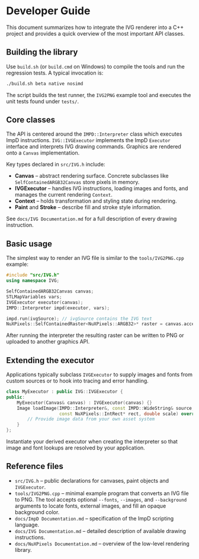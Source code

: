 # Developer Guide

This document summarizes how to integrate the IVG renderer into a C++ project and provides a quick overview of the most important API classes.

## Building the library

Use `build.sh` (or `build.cmd` on Windows) to compile the tools and run the regression tests. A typical invocation is:

```bash
./build.sh beta native nosimd
```

The script builds the test runner, the `IVG2PNG` example tool and executes the unit tests found under `tests/`.

## Core classes

The API is centered around the `IMPD::Interpreter` class which executes ImpD instructions. `IVG::IVGExecutor` implements the ImpD `Executor` interface and interprets IVG drawing commands. Graphics are rendered onto a `Canvas` implementation.

Key types declared in `src/IVG.h` include:

- **Canvas** – abstract rendering surface. Concrete subclasses like `SelfContainedARGB32Canvas` store pixels in memory.
- **IVGExecutor** – handles IVG instructions, loading images and fonts, and manages the current rendering `Context`.
- **Context** – holds transformation and styling state during rendering.
- **Paint** and **Stroke** – describe fill and stroke style information.

See `docs/IVG Documentation.md` for a full description of every drawing instruction.

## Basic usage

The simplest way to render an IVG file is similar to the `tools/IVG2PNG.cpp` example:

```cpp
#include "src/IVG.h"
using namespace IVG;

SelfContainedARGB32Canvas canvas;
STLMapVariables vars;
IVGExecutor executor(canvas);
IMPD::Interpreter impd(executor, vars);

impd.run(ivgSource); // ivgSource contains the IVG text
NuXPixels::SelfContainedRaster<NuXPixels::ARGB32>* raster = canvas.accessRaster();
```

After running the interpreter the resulting raster can be written to PNG or uploaded to another graphics API.

## Extending the executor

Applications typically subclass `IVGExecutor` to supply images and fonts from custom sources or to hook into tracing and error handling.

```cpp
class MyExecutor : public IVG::IVGExecutor {
public:
	MyExecutor(Canvas& canvas) : IVGExecutor(canvas) {}
	Image loadImage(IMPD::Interpreter&, const IMPD::WideString& source,
					const NuXPixels::IntRect* rect, double scale) override {
		// Provide image data from your own asset system
	}
};
```

Instantiate your derived executor when creating the interpreter so that image and font lookups are resolved by your application.

## Reference files

- `src/IVG.h` – public declarations for canvases, paint objects and `IVGExecutor`.
- `tools/IVG2PNG.cpp` – minimal example program that converts an IVG file to PNG. The tool accepts optional `--fonts`, `--images`, and `--background` arguments to locate fonts, external images, and fill an opaque background color.
- `docs/ImpD Documentation.md` – specification of the ImpD scripting language.
- `docs/IVG Documentation.md` – detailed description of available drawing instructions.
- `docs/NuXPixels Documentation.md` – overview of the low-level rendering library.
